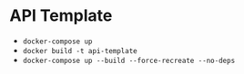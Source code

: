 # API Template

- `docker-compose up`
- `docker build -t api-template`
- `docker-compose up --build --force-recreate --no-deps`
